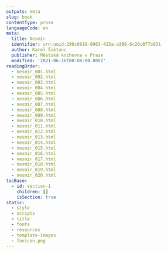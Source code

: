 ```yaml
---
outputs: meta
slug: book
contentType: prose
languageCode: en
meta:
  title: Nesmír
  identifier: urn:uuid:296c0919-9963-415a-a386-6c26c077b931
  author: Karel Šiktanc
  publisher: Městská knihovna v Praze
  modified: '2021-06-16T00:00:00.000Z'
readingOrder:
  - nesmir_001.html
  - nesmir_002.html
  - nesmir_003.html
  - nesmir_004.html
  - nesmir_005.html
  - nesmir_006.html
  - nesmir_007.html
  - nesmir_008.html
  - nesmir_009.html
  - nesmir_010.html
  - nesmir_011.html
  - nesmir_012.html
  - nesmir_013.html
  - nesmir_014.html
  - nesmir_015.html
  - nesmir_016.html
  - nesmir_017.html
  - nesmir_018.html
  - nesmir_019.html
  - nesmir_020.html
tocBase:
  - id: section-1
    children: []
    isSection: true
static:
  - style
  - scripts
  - title
  - fonts
  - resources
  - template-images
  - favicon.png
---
```

